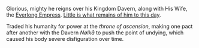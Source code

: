 ---
---

Glorious, mighty he reigns over his Kingdom Davern, along with His Wife, the [Everlong Empress](Everlong%20Empress.md).
[Little is what remains of him to this day](The%20Old%20King). 

Traded his humanity for power at the *throne of ascension*, making one pact after another with the Davern *Nølkā* to push the point of undying, which caused his body severe disfiguration over time. 
